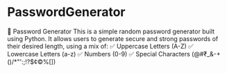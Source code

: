 # PasswordGenerator
🔐 Password Generator This is a simple random password generator built using Python. It allows users to generate secure and strong passwords of their desired length, using a mix of: ✅ Uppercase Letters (A-Z) ✅ Lowercase Letters (a-z) ✅ Numbers (0-9) ✅ Special Characters (@#₹_&amp;-+()/*"':;!?$¢©%[])
